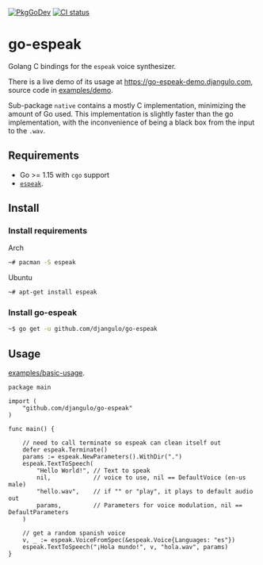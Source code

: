 <a href="https://pkg.go.dev/github.com/djangulo/go-espeak"><img src="https://pkg.go.dev/badge/github.com/djangulo/go-espeak" alt="PkgGoDev"></a>
<a href="https://ci.djangulo.com/teams/djangulo/pipelines/go-espeak"><img src="https://ci.djangulo.com/api/v1/teams/djangulo/pipelines/go-espeak/jobs/test-unit/badge" alt="CI status"></a>

# go-espeak

Golang C bindings for the `espeak` voice synthesizer.

There is a live demo of its usage at <a rel="noopener noreferrer" target="_blank" href="https://go-espeak-demo.djangulo.com">https://go-espeak-demo.djangulo.com</a>, source code in [examples/demo](https://github.com/djangulo/go-espeak/tree/main/examples/demo).

Sub-package `native` contains a mostly C implementation, minimizing the amount of Go used. This implementation is slightly faster than the go implementation, with the inconvenience of being a black box from the input to the `.wav`.

## Requirements

- Go >= 1.15 with `cgo` support
- <a target="_blank" rel="noopener noreferrer" href="https://sourceforge.net/projects/espeak/">`espeak`</a>.

## Install

### Install requirements

Arch

```bash
~# pacman -S espeak
```

Ubuntu

```bash
~# apt-get install espeak
```

### Install go-espeak

```bash
~$ go get -u github.com/djangulo/go-espeak
```

## Usage

[examples/basic-usage](https://github.com/djangulo/go-espeak/tree/main/examples/basic-usage).

```golang
package main

import (
	"github.com/djangulo/go-espeak"
)

func main() {

	// need to call terminate so espeak can clean itself out
	defer espeak.Terminate()
	params := espeak.NewParameters().WithDir(".")
	espeak.TextToSpeech(
		"Hello World!", // Text to speak
		nil,            // voice to use, nil == DefaultVoice (en-us male)
		"hello.wav",    // if "" or "play", it plays to default audio out
		params,         // Parameters for voice modulation, nil == DefaultParameters
	)

	// get a random spanish voice
	v, _ := espeak.VoiceFromSpec(&espeak.Voice{Languages: "es"})
	espeak.TextToSpeech("¡Hola mundo!", v, "hola.wav", params)
}

```
